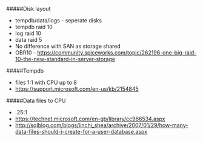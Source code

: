 #####Disk layout
* tempdb/data/logs - seperate disks
* tempdb raid 10
* log raid 10
* data raid 5
* No difference with SAN as storage shared
* OBR10 - https://community.spiceworks.com/topic/262196-one-big-raid-10-the-new-standard-in-server-storage

#####Tempdb
* files 1:1 with CPU up to 8
* https://support.microsoft.com/en-us/kb/2154845

#####Data files to CPU
* .25:1 
* https://technet.microsoft.com/en-gb/library/cc966534.aspx
* http://sqlblog.com/blogs/linchi_shea/archive/2007/01/29/how-many-data-files-should-i-create-for-a-user-database.aspx
